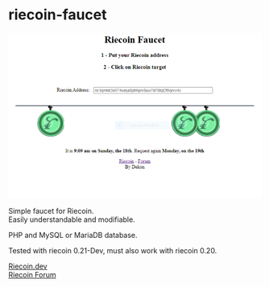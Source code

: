 # riecoin-faucet

<img src="preview.png">

Simple faucet for Riecoin.<br /> 
Easily understandable and modifiable.

PHP and MySQL or MariaDB database.

Tested with riecoin 0.21-Dev, must also work with riecoin 0.20.

<a href="https://riecoin.dev">Riecoin.dev</a><br /> 
<a href="https://forum.riecoin.dev">Riecoin Forum</a>
